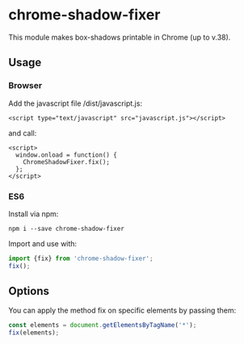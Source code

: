 # chrome-shadow-fixer
This module makes box-shadows printable in Chrome (up to v.38).

## Usage

### Browser

Add the javascript file /dist/javascript.js:

```
<script type="text/javascript" src="javascript.js"></script>
```


and call:

```
<script>
  window.onload = function() {
    ChromeShadowFixer.fix();
  };
</script>
```


### ES6

Install via npm:

```
npm i --save chrome-shadow-fixer
```

Import and use with:

```javascript
import {fix} from 'chrome-shadow-fixer';
fix();
```

## Options

You can apply the method fix on specific elements by passing them:
```javascript
const elements = document.getElementsByTagName('*');
fix(elements);
```
